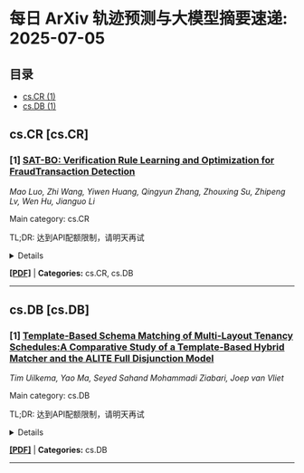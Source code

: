 # 每日 ArXiv 轨迹预测与大模型摘要速递: 2025-07-05

## 目录

- [cs.CR (1)](#cs-cr)
- [cs.DB (1)](#cs-db)

## cs.CR [cs.CR]
### [1] [SAT-BO: Verification Rule Learning and Optimization for FraudTransaction Detection](https://arxiv.org/abs/2507.02635)
*Mao Luo, Zhi Wang, Yiwen Huang, Qingyun Zhang, Zhouxing Su, Zhipeng Lv, Wen Hu, Jianguo Li*

Main category: cs.CR

TL;DR: 达到API配额限制，请明天再试


<details>
  <summary>Details</summary>
Motivation: Error: API quota exceeded

Method: Error: API quota exceeded

Result: Error: API quota exceeded

Conclusion: 请联系管理员或等待明天API配额重置。

Abstract: Electronic payment platforms are estimated to process billions oftransactions daily, with the cumulative value of these transactionspotentially reaching into the trillions. Even a minor error within thishigh-volume environment could precipitate substantial financiallosses. To mitigate this risk, manually constructed verification rules,developed by domain experts, are typically employed to identifyand scrutinize transactions in production environments. However,due to the absence of a systematic approach to ensure the robust-ness of these verification rules against vulnerabilities, they remainsusceptible to exploitation.To mitigate this risk, manually constructed verification rules, de-veloped by domain experts, are typically employed to identify andscrutinize transactions in production environments. However, dueto the absence of a systematic approach to ensure the robustness ofthese verification rules against vulnerabilities, they remain suscep-tible to exploitation. To ensure data security, database maintainersusually compose complex verification rules to check whether aquery/update request is valid. However, the rules written by ex-perts are usually imperfect, and malicious requests may bypassthese rules. As a result, the demand for identifying the defects ofthe rules systematically emerges.

</details>

[**[PDF]**](https://arxiv.org/pdf/2507.02635) | **Categories:** cs.CR, cs.DB

---


## cs.DB [cs.DB]
### [1] [Template-Based Schema Matching of Multi-Layout Tenancy Schedules:A Comparative Study of a Template-Based Hybrid Matcher and the ALITE Full Disjunction Model](https://arxiv.org/abs/2507.02020)
*Tim Uilkema, Yao Ma, Seyed Sahand Mohammadi Ziabari, Joep van Vliet*

Main category: cs.DB

TL;DR: 达到API配额限制，请明天再试


<details>
  <summary>Details</summary>
Motivation: Error: API quota exceeded

Method: Error: API quota exceeded

Result: Error: API quota exceeded

Conclusion: 请联系管理员或等待明天API配额重置。

Abstract: The lack of standardized tabular formats for tenancy schedules across real estate firms creates significant inefficiencies in data integration. Existing automated integration methods, such as Full Disjunction (FD)-based models like ALITE, prioritize completeness but result in schema bloat, sparse attributes and limited business usability. We propose a novel hybrid, template-based schema matcher that aligns multi-layout tenancy schedules to a predefined target schema. The matcher combines schema (Jaccard, Levenshtein) and instance-based metrics (data types, distributions) with globally optimal assignments determined via the Hungarian Algorithm. Evaluation against a manually labeled ground truth demonstrates substantial improvements, with grid search optimization yielding a peak F1-score of 0.881 and an overall null percentage of 45.7%. On a separate ground truth of 20 semantically similar column sets, ALITE achieves an F1-score of 0.712 and 75.6% nulls. These results suggest that combining structured business knowledge with hybrid matching can yield more usable and business-aligned schema mappings. The approach assumes cleanly extracted tabular input, future work could explore extending the matcher to support complex, composite tables.

</details>

[**[PDF]**](https://arxiv.org/pdf/2507.02020) | **Categories:** cs.DB

---
